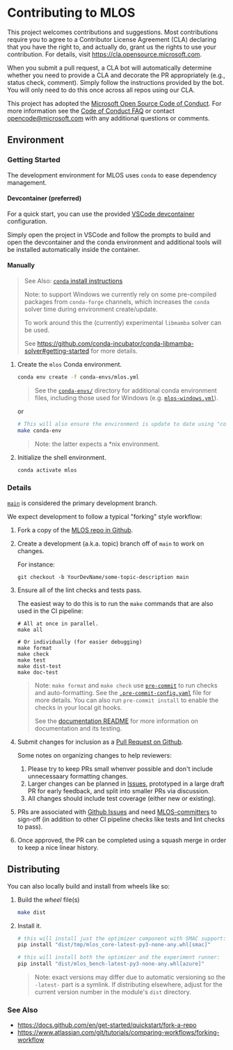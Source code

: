 # Contributing to MLOS

This project welcomes contributions and suggestions.
Most contributions require you to agree to a Contributor License Agreement (CLA) declaring that you have the right to, and actually do, grant us the rights to use your contribution.
For details, visit https://cla.opensource.microsoft.com. <!-- markdownlint-disable-line MD034 -->

When you submit a pull request, a CLA bot will automatically determine whether you need to provide a CLA and decorate the PR appropriately (e.g., status check, comment).
Simply follow the instructions provided by the bot. You will only need to do this once across all repos using our CLA.

This project has adopted the [Microsoft Open Source Code of Conduct](https://opensource.microsoft.com/codeofconduct/).
For more information see the [Code of Conduct FAQ](https://opensource.microsoft.com/codeofconduct/faq/) or contact [opencode@microsoft.com](mailto:opencode@microsoft.com) with any additional questions or comments.

## Environment

### Getting Started

The development environment for MLOS uses `conda` to ease dependency management.

#### Devcontainer (preferred)

For a quick start, you can use the provided [VSCode devcontainer](https://code.visualstudio.com/docs/remote/containers) configuration.

Simply open the project in VSCode and follow the prompts to build and open the devcontainer and the conda environment and additional tools will be installed automatically inside the container.

#### Manually

> See Also: [`conda` install instructions](https://docs.conda.io/projects/conda/en/latest/user-guide/install/index.html)
>
> Note: to support Windows we currently rely on some pre-compiled packages from `conda-forge` channels, which increases the `conda` solver time during environment create/update.
>
> To work around this the (currently) experimental `libmamba` solver can be used.
>
> See <https://github.com/conda-incubator/conda-libmamba-solver#getting-started> for more details.

1. Create the `mlos` Conda environment.

     ```sh
    conda env create -f conda-envs/mlos.yml
    ```

    > See the [`conda-envs/`](./conda-envs/) directory for additional conda environment files, including those used for Windows (e.g. [`mlos-windows.yml`](./conda-envs/mlos-windows.yml)).

   or

    ```sh
    # This will also ensure the environment is update to date using "conda env update -f conda-envs/mlos.yml"
    make conda-env
    ```

    > Note: the latter expects a *nix environment.

1. Initialize the shell environment.

    ```sh
    conda activate mlos
    ```

### Details

[`main`](https://github.com/microsoft/MLOS/tree/main) is considered the primary development branch.

We expect development to follow a typical "forking" style workflow:

1. Fork a copy of the [MLOS repo in Github](https://github.com/microsoft/MLOS).
1. Create a development (a.k.a. topic) branch off of `main` to work on changes.

    For instance:

    ```shell
    git checkout -b YourDevName/some-topic-description main
    ```

1. Ensure all of the lint checks and tests pass.

    The easiest way to do this is to run the `make` commands that are also used in the CI pipeline:

    ```shell
    # All at once in parallel.
    make all

    # Or individually (for easier debugging)
    make format
    make check
    make test
    make dist-test
    make doc-test
    ```

    > Note: `make format` and `make check` use [`pre-commit`](https://pre-commit.com/) to run checks and auto-formatting.
    > See the [`.pre-commit-config.yaml`](./.pre-commit-config.yaml) file for more details.
    > You can also run `pre-commit install` to enable the checks in your local git hooks.
    >
    > See the [documentation README](./doc/README.md) for more information on documentation and its testing.

1. Submit changes for inclusion as a [Pull Request on Github](https://github.com/microsoft/MLOS/pulls).

    Some notes on organizing changes to help reviewers:

    1. Please try to keep PRs small whenver possible and don't include unnecessaary formatting changes.
    1. Larger changes can be planned in [Issues](https://github.com/microsoft/MLOS/issues), prototyped in a large draft PR for early feedback, and split into smaller PRs via discussion.
    1. All changes should include test coverage (either new or existing).

1. PRs are associated with [Github Issues](https://github.com/microsoft/MLOS/issues) and need [MLOS-committers](https://github.com/orgs/microsoft/teams/MLOS-committers) to sign-off (in addition to other CI pipeline checks like tests and lint checks to pass).
1. Once approved, the PR can be completed using a squash merge in order to keep a nice linear history.

## Distributing

You can also locally build and install from wheels like so:

1. Build the *wheel* file(s)

    ```sh
    make dist
    ```

2. Install it.

    ```sh
    # this will install just the optimizer component with SMAC support:
    pip install "dist/tmp/mlos_core-latest-py3-none-any.whl[smac]"
    ```

    ```sh
    # this will install both the optimizer and the experiment runner:
    pip install "dist/mlos_bench-latest-py3-none-any.whl[azure]"
    ```

    > Note: exact versions may differ due to automatic versioning so the `-latest-` part is a symlink.
    > If distributing elsewhere, adjust for the current version number in the module's `dist` directory.

### See Also

- <https://docs.github.com/en/get-started/quickstart/fork-a-repo>
- <https://www.atlassian.com/git/tutorials/comparing-workflows/forking-workflow>
